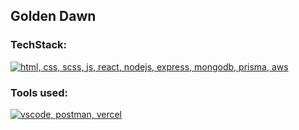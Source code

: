 ## Golden Dawn

### TechStack:

[![html, css, scss, js, react, nodejs, express, mongodb, prisma, aws](https://skillicons.dev/icons?i=html,css,scss,js,react,nodejs,express,mongodb,prisma,aws)]()

### Tools used:
[![vscode, postman, vercel](https://skillicons.dev/icons?i=vscode,postman,vercel)]()
